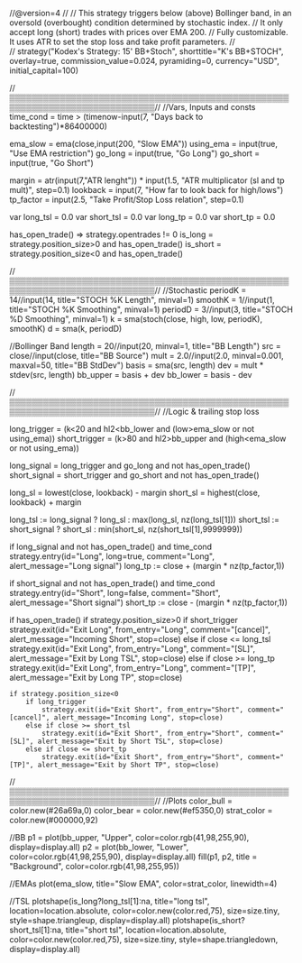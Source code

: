 //@version=4
//
//  This strategy triggers below (above) Bollinger band, in an oversold (overbought) condition determined by stochastic index.
//  It only accept long (short) trades with prices over EMA 200.
//  Fully customizable. It uses ATR to set the stop loss and take profit parameters.
//  
//
strategy("Kodex's Strategy: 15' BB+Stoch", shorttitle="K's BB+STOCH", overlay=true, commission_value=0.024, pyramiding=0, currency="USD", initial_capital=100)


//▒▒▒▒▒▒▒▒▒▒▒▒▒▒▒▒▒▒▒▒▒▒▒▒▒▒▒▒▒▒▒▒▒▒▒▒▒▒▒▒▒▒▒▒▒▒▒▒▒▒▒▒▒▒▒▒▒▒▒▒▒▒▒▒▒▒▒▒▒▒▒▒▒▒▒▒//
//Vars, Inputs and consts
time_cond = time > (timenow-input(7, "Days back to backtesting")*86400000)

ema_slow = ema(close,input(200, "Slow EMA"))
using_ema = input(true, "Use EMA restriction")
go_long = input(true, "Go Long")
go_short = input(true, "Go Short")

margin = atr(input(7,"ATR lenght")) * input(1.5, "ATR multiplicator (sl and tp mult)", step=0.1)
lookback = input(7, "How far to look back for high/lows")
tp_factor = input(2.5, "Take Profit/Stop Loss relation", step=0.1)

var long_tsl = 0.0
var short_tsl = 0.0
var long_tp = 0.0
var short_tp = 0.0

has_open_trade() => strategy.opentrades != 0
is_long = strategy.position_size>0 and has_open_trade()
is_short = strategy.position_size<0 and has_open_trade()



//▒▒▒▒▒▒▒▒▒▒▒▒▒▒▒▒▒▒▒▒▒▒▒▒▒▒▒▒▒▒▒▒▒▒▒▒▒▒▒▒▒▒▒▒▒▒▒▒▒▒▒▒▒▒▒▒▒▒▒▒▒▒▒▒▒▒▒▒▒▒▒▒▒▒▒▒//
//Stochastic
periodK = 14//input(14, title="STOCH %K Length", minval=1)
smoothK = 1//input(1, title="STOCH %K Smoothing", minval=1)
periodD = 3//input(3, title="STOCH %D Smoothing", minval=1)
k = sma(stoch(close, high, low, periodK), smoothK)
d = sma(k, periodD)

//Bollinger Band
length = 20//input(20, minval=1, title="BB Length")
src = close//input(close, title="BB Source")
mult = 2.0//input(2.0, minval=0.001, maxval=50, title="BB StdDev")
basis = sma(src, length)
dev = mult * stdev(src, length)
bb_upper = basis + dev
bb_lower = basis - dev


//▒▒▒▒▒▒▒▒▒▒▒▒▒▒▒▒▒▒▒▒▒▒▒▒▒▒▒▒▒▒▒▒▒▒▒▒▒▒▒▒▒▒▒▒▒▒▒▒▒▒▒▒▒▒▒▒▒▒▒▒▒▒▒▒▒▒▒▒▒▒▒▒▒▒▒▒//
//Logic & trailing stop loss

long_trigger = (k<20 and hl2<bb_lower and (low>ema_slow or not using_ema))
short_trigger = (k>80 and hl2>bb_upper and (high<ema_slow or not using_ema))


long_signal = long_trigger and go_long and not has_open_trade()
short_signal = short_trigger and go_short and not has_open_trade()

long_sl = lowest(close, lookback) - margin
short_sl = highest(close, lookback) + margin

long_tsl := long_signal ? long_sl : max(long_sl, nz(long_tsl[1]))
short_tsl := short_signal ? short_sl : min(short_sl, nz(short_tsl[1],9999999))


if long_signal and not has_open_trade() and time_cond
    strategy.entry(id="Long", long=true, comment="Long", alert_message="Long signal")
    long_tp := close + (margin * nz(tp_factor,1))

if short_signal and not has_open_trade() and time_cond
    strategy.entry(id="Short", long=false, comment="Short", alert_message="Short signal")
    short_tp := close - (margin * nz(tp_factor,1))
    
if has_open_trade()
    if strategy.position_size>0
        if short_trigger
            strategy.exit(id="Exit Long", from_entry="Long", comment="[cancel]", alert_message="Incoming Short", stop=close)
        else if close <= long_tsl
            strategy.exit(id="Exit Long", from_entry="Long", comment="[SL]", alert_message="Exit by Long TSL", stop=close)
        else if close >= long_tp
            strategy.exit(id="Exit Long", from_entry="Long", comment="[TP]", alert_message="Exit by Long TP", stop=close)

        
    if strategy.position_size<0
        if long_trigger
            strategy.exit(id="Exit Short", from_entry="Short", comment="[cancel]", alert_message="Incoming Long", stop=close)
        else if close >= short_tsl
            strategy.exit(id="Exit Short", from_entry="Short", comment="[SL]", alert_message="Exit by Short TSL", stop=close)
        else if close <= short_tp
            strategy.exit(id="Exit Short", from_entry="Short", comment="[TP]", alert_message="Exit by Short TP", stop=close)




//▒▒▒▒▒▒▒▒▒▒▒▒▒▒▒▒▒▒▒▒▒▒▒▒▒▒▒▒▒▒▒▒▒▒▒▒▒▒▒▒▒▒▒▒▒▒▒▒▒▒▒▒▒▒▒▒▒▒▒▒▒▒▒▒▒▒▒▒▒▒▒▒▒▒▒▒//
//Plots
color_bull = color.new(#26a69a,0)
color_bear = color.new(#ef5350,0)
strat_color = color.new(#000000,92)

//BB
p1 = plot(bb_upper, "Upper", color=color.rgb(41,98,255,90), display=display.all)
p2 = plot(bb_lower, "Lower", color=color.rgb(41,98,255,90), display=display.all)
fill(p1, p2, title = "Background", color=color.rgb(41,98,255,95))

//EMAs
plot(ema_slow, title="Slow EMA", color=strat_color, linewidth=4)

//TSL
plotshape(is_long?long_tsl[1]:na, title="long tsl", location=location.absolute, color=color.new(color.red,75), size=size.tiny, style=shape.triangleup, display=display.all)
plotshape(is_short?short_tsl[1]:na, title="short tsl", location=location.absolute, color=color.new(color.red,75), size=size.tiny, style=shape.triangledown, display=display.all)
